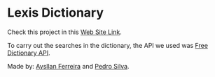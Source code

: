 # Lexis Dictionary

Check this project in this [Web Site Link](https://lexis-silk.vercel.app/).

To carry out the searches in the dictionary, the API we used was [Free Dictionary API](https://dictionaryapi.dev/).

Made by: [Aysllan Ferreira](https://www.linkedin.com/in/aysllan-ferreira-61aa58228/) and [Pedro Silva](https://www.linkedin.com/in/opedrodev/).
